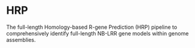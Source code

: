 # HRP
The full-length Homology-based R-gene Prediction (HRP) pipeline to comprehensively identify full-length NB-LRR gene models within genome assemblies.
